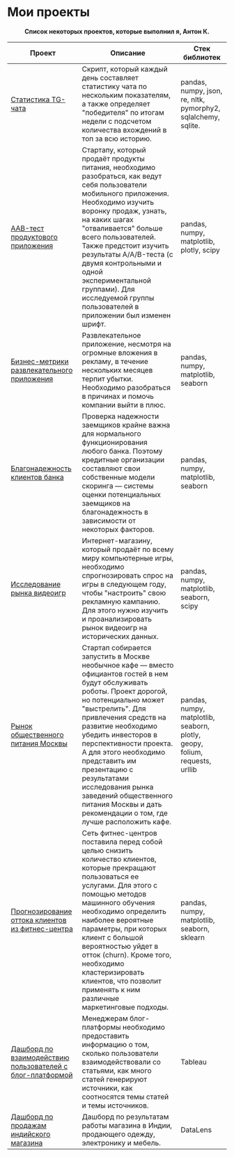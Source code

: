 # Мои проекты

<p><div align="center"><b>Список некоторых проектов, которые выполнил я, Антон К.</b></div></p>

Проект  | Описание | Стек библиотек |
------------- | ------------- | ------------- |
[Статистика TG-чата](https://github.com/TinyTon123/TTonProjectsRep/tree/main/%D0%A1%D1%82%D0%B0%D1%82%D0%B8%D1%81%D1%82%D0%B8%D0%BA%D0%B0%20%D1%87%D0%B0%D1%82%D0%B0%20%D0%B2%20Telegram) | Скрипт, который каждый день составляет статистику чата по нескольким показателям, а также определяет "победителя" по итогам недели с подсчетом количества вхождений в топ за всю историю. | pandas, numpy, json, re, nltk, pymorphy2, sqlalchemy, sqlite.
[AAB-тест продуктового приложения](https://github.com/TinyTon123/TTonProjectsRep/tree/main/AAB-%D1%82%D0%B5%D1%81%D1%82%20%D0%BF%D1%80%D0%BE%D0%B4%D1%83%D0%BA%D1%82%D0%BE%D0%B2%D0%BE%D0%B3%D0%BE%20%D0%BF%D1%80%D0%B8%D0%BB%D0%BE%D0%B6%D0%B5%D0%BD%D0%B8%D1%8F)  | Стартапу, который продаёт продукты питания, необходимо разобраться, как ведут себя пользователи мобильного приложения. Необходимо изучить воронку продаж, узнать, на каких шагах "отваливается" больше всего пользователей. Также предстоит изучить результаты A/A/B-теста (с двумя контрольными и одной экспериментальной группами). Для исследуемой группы пользователей в приложении был изменен шрифт. | pandas, numpy, matplotlib, plotly, scipy
[Бизнес-метрики развлекательного приложения](https://github.com/TinyTon123/TTonProjectsRep/tree/main/%D0%91%D0%B8%D0%B7%D0%BD%D0%B5%D1%81-%D0%BC%D0%B5%D1%82%D1%80%D0%B8%D0%BA%D0%B8%20%D1%80%D0%B0%D0%B7%D0%B2%D0%BB%D0%B5%D0%BA%D0%B0%D1%82%D0%B5%D0%BB%D1%8C%D0%BD%D0%BE%D0%B3%D0%BE%20%D0%BF%D1%80%D0%B8%D0%BB%D0%BE%D0%B6%D0%B5%D0%BD%D0%B8%D1%8F) | Развлекательное приложение, несмотря на огромные вложения в рекламу, в течение нескольких месяцев терпит убытки. Необходимо разобраться в причинах и помочь компании выйти в плюс. | pandas, numpy, matplotlib, seaborn
[Благонадежность клиентов банка](https://github.com/TinyTon123/TTonProjectsRep/tree/main/%D0%91%D0%BB%D0%B0%D0%B3%D0%BE%D0%BD%D0%B0%D0%B4%D0%B5%D0%B6%D0%BD%D0%BE%D1%81%D1%82%D1%8C%20%D0%BA%D0%BB%D0%B8%D0%B5%D0%BD%D1%82%D0%BE%D0%B2%20%D0%B1%D0%B0%D0%BD%D0%BA%D0%B0) | Проверка надежности заемщиков крайне важна для нормального функционирования любого банка. Поэтому кредитные организации составляют свои собственные модели скоринга — системы оценки потенциальных заемщиков на благонадежность в зависимости от некоторых факторов. | pandas, numpy, matplotlib, seaborn
[Исследование рынка видеоигр](https://github.com/TinyTon123/TTonProjectsRep/tree/main/%D0%98%D1%81%D1%81%D0%BB%D0%B5%D0%B4%D0%BE%D0%B2%D0%B0%D0%BD%D0%B8%D0%B5%20%D1%80%D1%8B%D0%BD%D0%BA%D0%B0%20%D0%B2%D0%B8%D0%B4%D0%B5%D0%BE%D0%B8%D0%B3%D1%80) | Интернет-магазину, который продаёт по всему миру компьютерные игры, необходимо спрогнозировать спрос на игры в следующем году, чтобы "настроить" свою рекламную кампанию. Для этого нужно изучить и проанализировать рынок видеоигр на исторических данных. | pandas, numpy, matplotlib, seaborn, scipy
[Рынок общественного питания Москвы](https://github.com/TinyTon123/TTonProjectsRep/tree/main/%D0%A0%D1%8B%D0%BD%D0%BE%D0%BA%20%D0%BE%D0%B1%D1%89%D0%B5%D1%81%D1%82%D0%B2%D0%B5%D0%BD%D0%BD%D0%BE%D0%B3%D0%BE%20%D0%BF%D0%B8%D1%82%D0%B0%D0%BD%D0%B8%D1%8F%20%D0%9C%D0%BE%D1%81%D0%BA%D0%B2%D1%8B) | Стартап собирается запустить в Москве необычное кафе — вместо официантов гостей в нем будут обслуживать роботы. Проект дорогой, но потенциально может "выстрелить". Для привлечения средств на развитие необходимо убедить инвесторов в перспективности проекта. А для этого необходимо представить им презентацию с результатами исследования рынка заведений общественного питания Москвы и дать рекомендации о том, где лучше расположить кафе. | pandas, numpy, matplotlib, seaborn, plotly, geopy, folium, requests, urllib
[Прогнозирование оттока клиентов из фитнес-центра](https://github.com/TinyTon123/TTonProjectsRep/tree/main/%D0%9E%D1%82%D1%82%D0%BE%D0%BA%20%D0%BA%D0%BB%D0%B8%D0%B5%D0%BD%D1%82%D0%BE%D0%B2%20%D1%84%D0%B8%D1%82%D0%BD%D0%B5%D1%81-%D1%86%D0%B5%D0%BD%D1%82%D1%80%D0%B0) | Сеть фитнес-центров поставила перед собой целью снизить количество клиентов, которые прекращают пользоваться ее услугами. Для этого с помощью методов машинного обучения необходимо определить наиболее вероятные параметры, при которых клиент с большой вероятностью уйдет в отток (churn). Кроме того, необходимо кластеризировать клиентов, что позволит применять к ним различные маркетинговые подходы. | pandas, numpy, matplotlib, seaborn, sklearn
[Дашборд по взаимодействию пользователей с блог-платформой](https://github.com/TinyTon123/TTonProjectsRep/tree/main/Tableau) | Менеджерам блог-платформы необходимо предоставить информацию о том, сколько пользователи взаимодействовали со статьями, как много статей генерируют источники, как соотносятся темы статей и темы источников. | Tableau
[Дашборд по продажам индийского магазина](https://github.com/TinyTon123/TTonProjectsRep/tree/main/DataLens) | Дашборд по результатам работы магазина в Индии, продающего одежду, электронику и мебель. | DataLens
